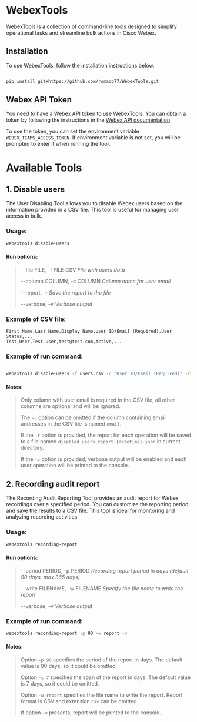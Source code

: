 # WebexTools

WebexTools is a collection of command-line tools designed to simplify operational tasks and streamline bulk actions in Cisco Webex.

## Installation

To use WebexTools, follow the installation instructions below.

```sh

pip install git+https://github.com/romado77/WebexTools.git

```

## Webex API Token

You need to have a Webex API token to use WebexTools. You can obtain a token by following the instructions in the [Webex API documentation](https://developer.webex.com/docs/api/getting-started).

To use the token, you can set the environment variable `WEBEX_TEAMS_ACCESS_TOKEN`. If environment variable is not set, you will be prompted to enter it when running the tool.

# Available Tools

## 1. Disable users

The User Disabling Tool allows you to disable Webex users based on the information provided in a CSV file.
This tool is useful for managing user access in bulk.

### Usage:

```sh
webextools disable-users
```

#### Run options:

> --file FILE, -f FILE CSV _File with users data_
>
> --column COLUMN, -c COLUMN _Column name for user email_
>
> --report, -r _Save the report to the file_
>
> --verbose, -v _Verbose output_

### Example of CSV file:

```csv
First Name,Last Name,Display Name,User ID/Email (Required),User Status,...
Test,User,Test User,test@test.com,Active,...
```

### Example of run command:

```sh

webextools disable-users -f users.csv -c "User ID/Email (Required)" -r -v

```

#### Notes:

> Only column with user email is required in the CSV file, all other columns are optional and will be ignored.
>
> The `-c` option can be omitted if the column containing email addresses in the CSV file is named `email`.
>
> If the `-r` option is provided, the report for each operation will be saved to a file named `disabled_users_report-{datetime}.json` in current directory.
>
> If the `-v` option is provided, verbose output will be enabled and each user operation will be printed to the console.

## 2. Recording audit report

The Recording Audit Reporting Tool provides an audit report for Webex recordings over a specified period.
You can customize the reporting period and save the results to a CSV file.
This tool is ideal for monitoring and analyzing recording activities.

### Usage:

```bash
webextools recording-report
```

#### Run options:

> --period PERIOD, -p PERIOD _Recording report period in days (default 90 days, max 365 days)_
>
> --write FILENAME, -w FILENAME _Specify the file name to write the report_
>
> --verbose, -v _Verbose output_

### Example of run command:

```sh
webextools recording-report -p 90 -w report -v
```

#### Notes:

> Option `-p 90` specifies the period of the report in days. The default value is 90 days, so it could be omitted.
>
> Option `-s 7` specifies the span of the report in days. The default value is 7 days, so it could be omitted.
>
> Option `-w report` specifies the file name to write the report. Report format is CSV and extension `csv` can be omitted.
>
> If option `-v` presents, report will be printed to the console.
